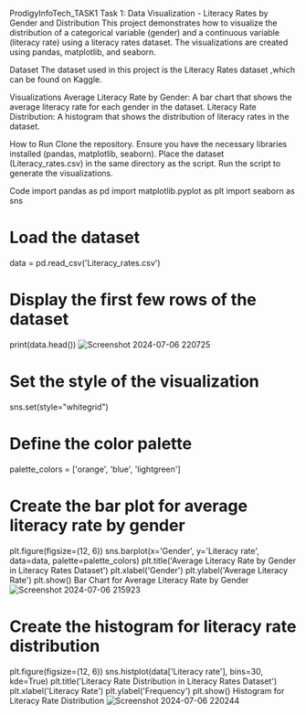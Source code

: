 ProdigyInfoTech_TASK1
Task 1: Data Visualization - Literacy Rates by Gender and Distribution
This project demonstrates how to visualize the distribution of a categorical variable (gender) and a continuous variable (literacy rate) using a literacy rates dataset. The visualizations are created using pandas, matplotlib, and seaborn.

Dataset
The dataset used in this project is the Literacy Rates dataset ,which can be found on Kaggle.

Visualizations
Average Literacy Rate by Gender: A bar chart that shows the average literacy rate for each gender in the dataset.
Literacy Rate Distribution: A histogram that shows the distribution of literacy rates in the dataset.

How to Run
Clone the repository.
Ensure you have the necessary libraries installed (pandas, matplotlib, seaborn).
Place the dataset (Literacy_rates.csv) in the same directory as the script.
Run the script to generate the visualizations.

Code
import pandas as pd
import matplotlib.pyplot as plt
import seaborn as sns

# Load the dataset
data = pd.read_csv('Literacy_rates.csv')

# Display the first few rows of the dataset
print(data.head())
![Screenshot 2024-07-06 220725](https://github.com/Chilukuri-NeethuReddy/PRODIGY_DS_01/assets/174725064/2b464ee7-ce20-4a05-98f7-a4321ac689b3)



# Set the style of the visualization
sns.set(style="whitegrid")

# Define the color palette
palette_colors = ['orange', 'blue', 'lightgreen']

# Create the bar plot for average literacy rate by gender
plt.figure(figsize=(12, 6))
sns.barplot(x='Gender', y='Literacy rate', data=data, palette=palette_colors)
plt.title('Average Literacy Rate by Gender in Literacy Rates Dataset')
plt.xlabel('Gender')
plt.ylabel('Average Literacy Rate')
plt.show()
Bar Chart for Average Literacy Rate by Gender
![Screenshot 2024-07-06 215923](https://github.com/Chilukuri-NeethuReddy/PRODIGY_DS_01/assets/174725064/a2ff570f-3143-49ea-8e68-94628e81fab6)


# Create the histogram for literacy rate distribution
plt.figure(figsize=(12, 6))
sns.histplot(data['Literacy rate'], bins=30, kde=True)
plt.title('Literacy Rate Distribution in Literacy Rates Dataset')
plt.xlabel('Literacy Rate')
plt.ylabel('Frequency')
plt.show()
Histogram for Literacy Rate Distribution
![Screenshot 2024-07-06 220244](https://github.com/Chilukuri-NeethuReddy/PRODIGY_DS_01/assets/174725064/47d5585a-056b-4a50-a500-23fc16e2b974)

